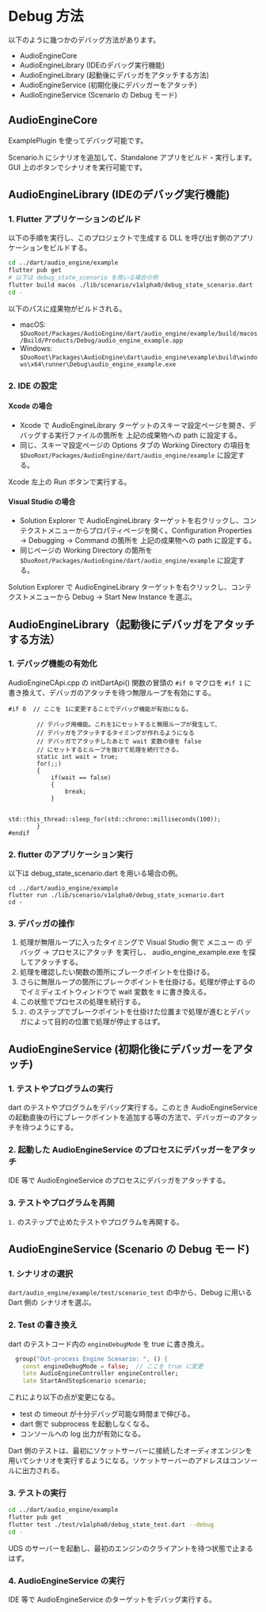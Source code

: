 # Debug 方法

以下のように幾つかのデバッグ方法があります。

- AudioEngineCore
- AudioEngineLibrary (IDEのデバッグ実行機能)
- AudioEngineLibrary (起動後にデバッガをアタッチする方法)
- AudioEngineService (初期化後にデバッガーをアタッチ)
- AudioEngineService (Scenario の Debug モード)

## AudioEngineCore

ExamplePlugin を使ってデバッグ可能です。

Scenario.h にシナリオを追加して、Standalone アプリをビルド・実行します。
GUI 上のボタンでシナリオを実行可能です。

## AudioEngineLibrary (IDEのデバッグ実行機能)

### 1. Flutter アプリケーションのビルド

以下の手順を実行し、このプロジェクトで生成する DLL を呼び出す側のアプリケーションをビルドする。

```sh
cd ../dart/audio_engine/example
flutter pub get
# 以下は debug_state_scenario を用いる場合の例
flutter build macos ./lib/scenario/v1alpha0/debug_state_scenario.dart --debug
cd -
```

以下のパスに成果物がビルドされる。

- macOS: `$DuoRoot/Packages/AudioEngine/dart/audio_engine/example/build/macos/Build/Products/Debug/audio_engine_example.app`
- Windows: `$DuoRoot\Packages\AudioEngine\dart\audio_engine\example\build\windows\x64\runner\Debug\audio_engine_example.exe`

### 2. IDE の設定

#### Xcode の場合

- Xcode で AudioEngineLibrary ターゲットのスキーマ設定ページを開き、デバッグする実行ファイルの箇所を 上記の成果物への path に設定する。
- 同じ、スキーマ設定ページの Options タブの Working Directory の項目を `$DuoRoot/Packages/AudioEngine/dart/audio_engine/example` に設定する。

Xcode 左上の Run ボタンで実行する。

#### Visual Studio の場合

- Solution Explorer で AudioEngineLibrary ターゲットを右クリックし、コンテクストメニューからプロパティページを開く。Configuration Properties → Debugging → Command の箇所を 上記の成果物への path に設定する。
- 同じページの Working Directory の箇所を `$DuoRoot/Packages/AudioEngine/dart/audio_engine/example` に設定する。

Solution Explorer で AudioEngineLibrary ターゲットを右クリックし、コンテクストメニューから Debug → Start New Instance を選ぶ。

## AudioEngineLibrary（起動後にデバッガをアタッチする方法）

### 1. デバッグ機能の有効化

AudioEngineCApi.cpp の initDartApi() 関数の冒頭の `#if 0` マクロを `#if 1` に書き換えて、デバッガのアタッチを待つ無限ループを有効にする。

```
#if 0  // ここを 1に変更することでデバッグ機能が有効になる。

        // デバッグ用機能。これを1にセットすると無限ループが発生して、
        // デバッガをアタッチするタイミングが作れるようになる
        // デバッガでアタッチしたあとで wait 変数の値を false
        // にセットするとループを抜けて処理を続行できる。
        static int wait = true;
        for(;;)
        {
            if(wait == false)
            {
                break;
            }

            std::this_thread::sleep_for(std::chrono::milliseconds(100));
        }
#endif
```

### 2. flutter のアプリケーション実行

以下は debug_state_scenario.dart を用いる場合の例。

```
cd ../dart/audio_engine/example
flutter run ./lib/scenario/v1alpha0/debug_state_scenario.dart
cd -
```

### 3. デバッガの操作

1. 処理が無限ループに入ったタイミングで Visual Studio 側で メニュー の デバッグ → プロセスにアタッチ を実行し、 audio_engine_example.exe を探してアタッチする。
2. 処理を確認したい関数の箇所にブレークポイントを仕掛ける。
3. さらに無限ループの箇所にブレークポイントを仕掛ける。処理が停止するのでイミディエイトウィンドウで wait 変数を `0` に書き換える。
4. この状態でプロセスの処理を続行する。
5. `2.` のステップでブレークポイントを仕掛けた位置まで処理が進むとデバッガによって目的の位置で処理が停止するはず。

## AudioEngineService (初期化後にデバッガーをアタッチ)

### 1. テストやプログラムの実行

dart のテストやプログラムをデバッグ実行する。このとき AudioEngineService の起動直後の行にブレークポイントを追加する等の方法で、デバッガーのアタッチを待つようにする。

### 2. 起動した AudioEngineService のプロセスにデバッガーをアタッチ

IDE 等で AudioEngineService のプロセスにデバッガをアタッチする。

### 3. テストやプログラムを再開

`1.` のステップで止めたテストやプログラムを再開する。

## AudioEngineService (Scenario の Debug モード)

### 1. シナリオの選択

`dart/audio_engine/example/test/scenario_test` の中から、Debug に用いる Dart 側の シナリオを選ぶ。

### 2. Test の書き換え

dart のテストコード内の `engineDebugMode` を true に書き換え。

```dart
  group("Out-process Engine Scenario: ", () {
    const engineDebugMode = false;  // ここを true に変更
    late AudioEngineController engineController;
    late StartAndStopScenario scenario;
```

これにより以下の点が変更になる。

- test の timeout が十分デバッグ可能な時間まで伸びる。
- dart 側で subprocess を起動しなくなる。
- コンソールへの log 出力が有効になる。

Dart 側のテストは、最初にソケットサーバーに接続したオーディオエンジンを用いてシナリオを実行するようになる。ソケットサーバーのアドレスはコンソールに出力される。

### 3. テストの実行

```sh
cd ../dart/audio_engine/example
flutter pub get
flutter test ./test/v1alpha0/debug_state_test.dart --debug
cd -
```

UDS のサーバーを起動し、最初のエンジンのクライアントを待つ状態で止まるはず。

### 4. AudioEngineService の実行

IDE 等で AudioEngineService のターゲットをデバッグ実行する。
